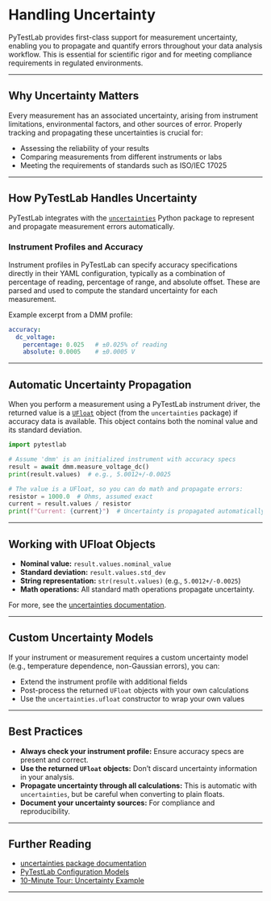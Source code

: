 # Handling Uncertainty

PyTestLab provides first-class support for measurement uncertainty, enabling you to propagate and quantify errors throughout your data analysis workflow. This is essential for scientific rigor and for meeting compliance requirements in regulated environments.

---

## Why Uncertainty Matters

Every measurement has an associated uncertainty, arising from instrument limitations, environmental factors, and other sources of error. Properly tracking and propagating these uncertainties is crucial for:

- Assessing the reliability of your results
- Comparing measurements from different instruments or labs
- Meeting the requirements of standards such as ISO/IEC 17025

---

## How PyTestLab Handles Uncertainty

PyTestLab integrates with the [`uncertainties`](https://pythonhosted.org/uncertainties/) Python package to represent and propagate measurement errors automatically.

### Instrument Profiles and Accuracy

Instrument profiles in PyTestLab can specify accuracy specifications directly in their YAML configuration, typically as a combination of percentage of reading, percentage of range, and absolute offset. These are parsed and used to compute the standard uncertainty for each measurement.

Example excerpt from a DMM profile:

```yaml
accuracy:
  dc_voltage:
    percentage: 0.025   # ±0.025% of reading
    absolute: 0.0005    # ±0.0005 V
```

---

## Automatic Uncertainty Propagation

When you perform a measurement using a PyTestLab instrument driver, the returned value is a [`UFloat`](https://pythonhosted.org/uncertainties/) object (from the `uncertainties` package) if accuracy data is available. This object contains both the nominal value and its standard deviation.

```python
import pytestlab

# Assume 'dmm' is an initialized instrument with accuracy specs
result = await dmm.measure_voltage_dc()
print(result.values)  # e.g., 5.0012+/-0.0025

# The value is a UFloat, so you can do math and propagate errors:
resistor = 1000.0  # Ohms, assumed exact
current = result.values / resistor
print(f"Current: {current}")  # Uncertainty is propagated automatically
```

---

## Working with UFloat Objects

- **Nominal value:** `result.values.nominal_value`
- **Standard deviation:** `result.values.std_dev`
- **String representation:** `str(result.values)` (e.g., `5.0012+/-0.0025`)
- **Math operations:** All standard math operations propagate uncertainty.

For more, see the [uncertainties documentation](https://pythonhosted.org/uncertainties/).

---

## Custom Uncertainty Models

If your instrument or measurement requires a custom uncertainty model (e.g., temperature dependence, non-Gaussian errors), you can:

- Extend the instrument profile with additional fields
- Post-process the returned `UFloat` objects with your own calculations
- Use the `uncertainties.ufloat` constructor to wrap your own values

---

## Best Practices

- **Always check your instrument profile:** Ensure accuracy specs are present and correct.
- **Use the returned `UFloat` objects:** Don’t discard uncertainty information in your analysis.
- **Propagate uncertainty through all calculations:** This is automatic with `uncertainties`, but be careful when converting to plain floats.
- **Document your uncertainty sources:** For compliance and reproducibility.

---

## Further Reading

- [uncertainties package documentation](https://pythonhosted.org/uncertainties/)
- [PyTestLab Configuration Models](../api/config.md)
- [10-Minute Tour: Uncertainty Example](../../tutorials/10_minute_tour.ipynb)

---